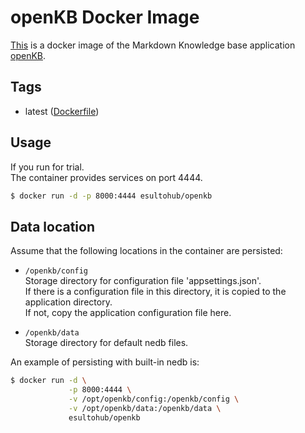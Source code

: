 # openKB Docker Image

[This](https://hub.docker.com/r/esultohub/openkb) is a docker image of the Markdown Knowledge base application [openKB](https://github.com/esultohub/openkb).  

## Tags

- latest ([Dockerfile](https://github.com/esultohub/openkb-docker/blob/master/build/Dockerfile))

## Usage
If you run for trial.  
The container provides services on port 4444.  

```bash
$ docker run -d -p 8000:4444 esultohub/openkb
```

## Data location
Assume that the following locations in the container are persisted:

- `/openkb/config`  
Storage directory for configuration file 'appsettings.json'.  
If there is a configuration file in this directory, it is copied to the application directory.  
If not, copy the application configuration file here.  

- `/openkb/data`  
Storage directory for default nedb files.

An example of persisting with built-in nedb is:
```bash
$ docker run -d \
             -p 8000:4444 \
             -v /opt/openkb/config:/openkb/config \
             -v /opt/openkb/data:/openkb/data \
             esultohub/openkb
```
